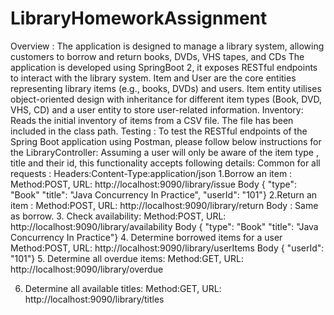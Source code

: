 # LibraryHomeworkAssignment

Overview : The application is designed to manage a library system, allowing customers to borrow and return books, DVDs, VHS tapes, and CDs
The application is developed using SpringBoot 2, it exposes RESTful endpoints to interact with the library system.
Item and User are the core entities representing library items (e.g., books, DVDs) and users. Item entity utilises object-oriented design with inheritance for different item types (Book, DVD, VHS, CD) and a user entity to store user-related information.
Inventory:  Reads the initial inventory of items from a CSV file. The file has been included in the class path.
Testing : To test the RESTful endpoints of the Spring Boot application using Postman, please follow below instructions for the LibraryController:
Assuming a user will only be aware of the item type , title and their id, this functionality accepts following details:
Common for all requests : Headers:Content-Type:application/json
1.Borrow an item :
Method:POST, URL: http://localhost:9090/library/issue 
Body { "type": "Book"
"title": "Java Concurrency In Practice",
"userId": "101"}
2.Return an item :
Method:POST, URL: http://localhost:9090/library/return
Body : Same as borrow.
3. Check availability:
Method:POST, URL: http://localhost:9090/library/availability
Body { "type": "Book"
"title": "Java Concurrency In Practice"}
4. Determine borrowed items for a user
Method:POST, URL: http://localhost:9090/library/userItems 
Body { "userId": "101"}
5. Determine all overdue items:
Method:GET, URL: http://localhost:9090/library/overdue 

6. Determine all available titles:
Method:GET, URL: http://localhost:9090/library/titles 







